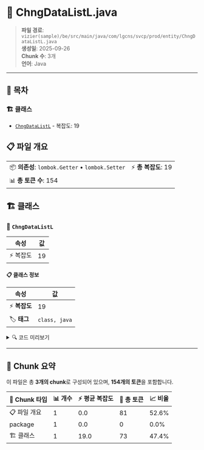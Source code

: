 # 📄 ChngDataListL.java

> **파일 경로**: `vizier(sample)/be/src/main/java/com/lgcns/svcp/prod/entity/ChngDataListL.java`  
> **생성일**: 2025-09-26  
> **Chunk 수**: 3개  
> **언어**: Java
---

## 📑 목차

### 🏗️ 클래스
- [`ChngDataListL`](#class-chngdatalistl) - 복잡도: 19

## 📋 파일 개요

| | |
|--|--|
| 📦 **의존성**: `lombok.Getter` • `lombok.Setter` | ⚡ **총 복잡도**: 19 |
| 📊 **총 토큰 수**: 154 |  |



## 🏗️ 클래스

### <a id="class-chngdatalistl"></a>🎯 `ChngDataListL`

| 속성 | 값 |
|------|----|
| ⚡ 복잡도 | 19 |



#### 📋 클래스 정보

| 속성 | 값 |
|------|----|
| ⚡ **복잡도** | 19 || 📍 **라인 범위** | 8-8 |
| 🏷️ **태그** | `class, java` |

<details>
<summary>🔍 코드 미리보기</summary>

```java
public class ChngDataListL {
    private Long ChngDataSeq             ;
    private String ChngDataCode          ;
    private String ChngDataCodeName      ;
    private String ChngDataObjUuid       ;
    private String ChngDataItemCode      ;
    private String ChngDataTypeCode      ;
    private String ChngDataStusCode      ;
    private String ChngDataRqstUser      ;
    private String ChngDataRqstDeptName  ;
    private String CallApiUrl            ;
    private String CallApiMethod         ;
    private String CallApiQuery          ;
    private String CallApiBody           ;
    private String RgstUser              ;
    private String RgstDtm               ;
    private String UpdUser               ;
    private String UpdDtm                ;
}...
```

**Chunk 정보**
- 🆔 **ID**: `da21bbcd8740`
- 📍 **라인**: 8-8
- 📊 **토큰**: 73
- 🏷️ **태그**: `class, java`

</details>

---





## 🧩 Chunk 요약

이 파일은 총 **3개의 chunk**로 구성되어 있으며, **154개의 토큰**을 포함합니다.

| 🧩 Chunk 타입 | 📊 개수 | ⚡ 평균 복잡도 | 📝 총 토큰 | 📈 비율 |
|---------------|--------|-------------|----------|--------|
| 📋 파일 개요 | 1 | 0.0 | 81 | 52.6% |
| package | 1 | 0.0 | 0 | 0.0% |
| 🏗️ 클래스 | 1 | 19.0 | 73 | 47.4% |

